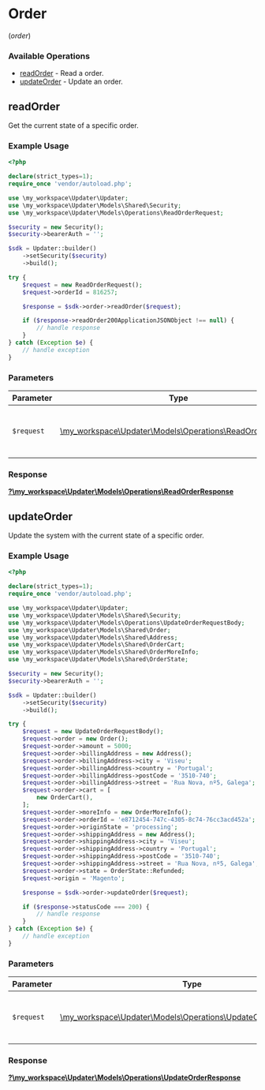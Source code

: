 # Order
(*order*)

### Available Operations

* [readOrder](#readorder) - Read a order.
* [updateOrder](#updateorder) - Update an order.

## readOrder

Get the current state of a specific order.

### Example Usage

```php
<?php

declare(strict_types=1);
require_once 'vendor/autoload.php';

use \my_workspace\Updater\Updater;
use \my_workspace\Updater\Models\Shared\Security;
use \my_workspace\Updater\Models\Operations\ReadOrderRequest;

$security = new Security();
$security->bearerAuth = '';

$sdk = Updater::builder()
    ->setSecurity($security)
    ->build();

try {
    $request = new ReadOrderRequest();
    $request->orderId = 816257;

    $response = $sdk->order->readOrder($request);

    if ($response->readOrder200ApplicationJSONObject !== null) {
        // handle response
    }
} catch (Exception $e) {
    // handle exception
}
```

### Parameters

| Parameter                                                                                               | Type                                                                                                    | Required                                                                                                | Description                                                                                             |
| ------------------------------------------------------------------------------------------------------- | ------------------------------------------------------------------------------------------------------- | ------------------------------------------------------------------------------------------------------- | ------------------------------------------------------------------------------------------------------- |
| `$request`                                                                                              | [\my_workspace\Updater\Models\Operations\ReadOrderRequest](../../models/operations/ReadOrderRequest.md) | :heavy_check_mark:                                                                                      | The request object to use for the request.                                                              |


### Response

**[?\my_workspace\Updater\Models\Operations\ReadOrderResponse](../../models/operations/ReadOrderResponse.md)**


## updateOrder

Update the system with the current state of a specific order.

### Example Usage

```php
<?php

declare(strict_types=1);
require_once 'vendor/autoload.php';

use \my_workspace\Updater\Updater;
use \my_workspace\Updater\Models\Shared\Security;
use \my_workspace\Updater\Models\Operations\UpdateOrderRequestBody;
use \my_workspace\Updater\Models\Shared\Order;
use \my_workspace\Updater\Models\Shared\Address;
use \my_workspace\Updater\Models\Shared\OrderCart;
use \my_workspace\Updater\Models\Shared\OrderMoreInfo;
use \my_workspace\Updater\Models\Shared\OrderState;

$security = new Security();
$security->bearerAuth = '';

$sdk = Updater::builder()
    ->setSecurity($security)
    ->build();

try {
    $request = new UpdateOrderRequestBody();
    $request->order = new Order();
    $request->order->amount = 5000;
    $request->order->billingAddress = new Address();
    $request->order->billingAddress->city = 'Viseu';
    $request->order->billingAddress->country = 'Portugal';
    $request->order->billingAddress->postCode = '3510-740';
    $request->order->billingAddress->street = 'Rua Nova, nº5, Galega';
    $request->order->cart = [
        new OrderCart(),
    ];
    $request->order->moreInfo = new OrderMoreInfo();
    $request->order->orderId = 'e8712454-747c-4305-8c74-76cc3acd452a';
    $request->order->originState = 'processing';
    $request->order->shippingAddress = new Address();
    $request->order->shippingAddress->city = 'Viseu';
    $request->order->shippingAddress->country = 'Portugal';
    $request->order->shippingAddress->postCode = '3510-740';
    $request->order->shippingAddress->street = 'Rua Nova, nº5, Galega';
    $request->order->state = OrderState::Refunded;
    $request->origin = 'Magento';

    $response = $sdk->order->updateOrder($request);

    if ($response->statusCode === 200) {
        // handle response
    }
} catch (Exception $e) {
    // handle exception
}
```

### Parameters

| Parameter                                                                                                           | Type                                                                                                                | Required                                                                                                            | Description                                                                                                         |
| ------------------------------------------------------------------------------------------------------------------- | ------------------------------------------------------------------------------------------------------------------- | ------------------------------------------------------------------------------------------------------------------- | ------------------------------------------------------------------------------------------------------------------- |
| `$request`                                                                                                          | [\my_workspace\Updater\Models\Operations\UpdateOrderRequestBody](../../models/operations/UpdateOrderRequestBody.md) | :heavy_check_mark:                                                                                                  | The request object to use for the request.                                                                          |


### Response

**[?\my_workspace\Updater\Models\Operations\UpdateOrderResponse](../../models/operations/UpdateOrderResponse.md)**

